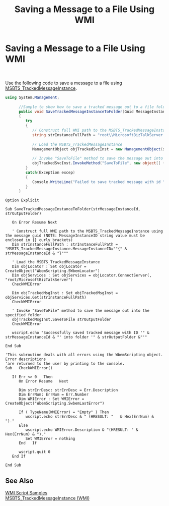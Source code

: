 ﻿---
title: Saving a Message to a File Using WMI
TOCTitle: Saving a Message to a File Using WMI
ms:assetid: 4972da32-94f0-4478-ad24-fc2f552a447a
ms:mtpsurl: https://msdn.microsoft.com/en-us/library/Aa559958(v=BTS.80)
ms:contentKeyID: 51527810
ms.date: 08/30/2017
mtps_version: v=BTS.80
dev_langs:
- csharp
---

# Saving a Message to a File Using WMI

 

Use the following code to save a message to a file using [MSBTS\_TrackedMessageInstance](msbts-trackedmessageinstance-wmi.md).

``` csharp
using System.Management;  
  
      //Sample to show how to save a tracked message out to a file folder using MSBTS_TrackedMessageInstance class  
      public void SaveTrackedMessageInstanceToFolder(Guid MessageInstanceId, string strOutputFolder)  
      {  
         try  
         {  
            // Construct full WMI path to the MSBTS_TrackedMessageInstance using the message guid (NOTE: MessageInstanceID string value must be enclosed in {} curly brackets)  
            string strInstanceFullPath = "root\\MicrosoftBizTalkServer:MSBTS_TrackedMessageInstance.MessageInstanceID='{" + MessageInstanceId.ToString() + "}'";  
  
            // Load the MSBTS_TrackedMessageInstance  
            ManagementObject objTrackedSvcInst = new ManagementObject(strInstanceFullPath);  
  
            // Invoke "SaveToFile" method to save the message out into the specified folder  
            objTrackedSvcInst.InvokeMethod("SaveToFile", new object[] {strOutputFolder});  
         }  
         catch(Exception excep)  
         {  
            Console.WriteLine("Failed to save tracked message with id " + MessageInstanceId.ToString() + " into folder " + strOutputFolder + ": " + excep.Message);  
         }  
      }     
```

``` 
Option Explicit  
  
Sub SaveTrackedMessageInstanceToFolder(strMessageInstanceId, strOutputFolder)  
  
   On Error Resume Next  
  
   ' Construct full WMI path to the MSBTS_TrackedMessageInstance using the message guid (NOTE: MessageInstanceID string value must be enclosed in {} curly brackets)  
   Dim strInstanceFullPath : strInstanceFullPath = "MSBTS_TrackedMessageInstance.MessageInstanceID=""{" & strMessageInstanceId & "}"""  
  
   ' Load the MSBTS_TrackedMessageInstance  
   Dim objLocator : Set objLocator = CreateObject("WbemScripting.SWbemLocator")  
   Dim objServices : Set objServices = objLocator.ConnectServer(, "root/MicrosoftBizTalkServer")  
   CheckWMIError  
  
   Dim objTrackedMsgInst : Set objTrackedMsgInst = objServices.Get(strInstanceFullPath)  
   CheckWMIError  
  
   ' Invoke "SaveToFile" method to save the message out into the specified folder  
   objTrackedMsgInst.SaveToFile strOutputFolder  
   CheckWMIError  
  
   wscript.echo "Successfully saved tracked message with ID '" & strMessageInstanceId & "' into folder '" & strOutputFolder &"'"  
  
End Sub  
  
'This subroutine deals with all errors using the WbemScripting object.  Error descriptions  
'are returned to the user by printing to the console.  
Sub   CheckWMIError()  
  
   If Err <> 0   Then  
      On Error Resume   Next  
  
      Dim strErrDesc: strErrDesc = Err.Description  
      Dim ErrNum: ErrNum = Err.Number  
      Dim WMIError : Set WMIError = CreateObject("WbemScripting.SwbemLastError")  
  
      If ( TypeName(WMIError) = "Empty" ) Then  
         wscript.echo strErrDesc & " (HRESULT: "   & Hex(ErrNum) & ")."  
      Else  
         wscript.echo WMIError.Description & "(HRESULT: " & Hex(ErrNum) & ")."  
         Set WMIError = nothing  
      End   If  
  
      wscript.quit 0  
   End If  
  
End Sub   
```

## See Also

[WMI Script Samples](wmi-script-samples.md)  
[MSBTS\_TrackedMessageInstance (WMI)](msbts-trackedmessageinstance-wmi.md)

